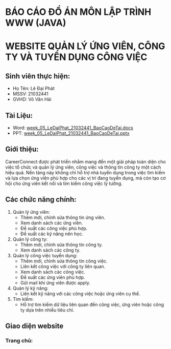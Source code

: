 # BÁO CÁO ĐỒ ÁN MÔN LẬP TRÌNH WWW (JAVA)
# WEBSITE QUẢN LÝ ỨNG VIÊN, CÔNG TY VÀ TUYỂN DỤNG CÔNG VIỆC
## Sinh viên thực hiện:
- Họ Tên: Lê Đại Phát
- MSSV: 21032441
- GVHD: Võ Văn Hải
## Tài Liệu:
- Word: [week_05_LeDaiPhat_21032441_BaoCaoDeTai.docs](https://github.com/ldp2003/WWW-Java-Lab05/blob/2964b3c8ade60b9e9487934d3bbc54dddd7411f5/Documents/week_05_LeDaiPhat_21032441_BaoCaoDeTai.docx)
- PPT: [week_05_LeDaiPhat_21032441_BaoCaoDeTai.pptx](https://github.com/ldp2003/WWW-Java-Lab05/blob/main/Documents/week_05_LeDaiPhat_21032441_BaoCaoDeTai.pptx)
## Giới thiệu: 
CareerConnect được phát triển nhằm mang đến một giải pháp toàn diện cho việc tổ chức và quản lý ứng viên, công việc và thông tin công ty một cách hiệu quả. Nền tảng này không chỉ hỗ trợ nhà tuyển dụng trong việc tìm kiếm và lựa chọn ứng viên phù hợp cho các vị trí đang tuyển dụng, mà còn tạo cơ hội cho ứng viên kết nối và tìm kiếm công việc lý tưởng.
## Các chức năng chính: 
1. Quản lý ứng viên:
   - Thêm mới, chỉnh sửa thông tin ứng viên.
   - Xem danh sách các ứng viên.
   - Đề xuất các công việc phù hợp.
   - Đề xuất các kỹ năng nên học.
2. Quản lý công ty:
   - Thêm mới, chỉnh sửa thông tin công ty.
   - Xem danh sách các công ty.
3. Quản lý công việc tuyển dụng:
   - Thêm mới, chỉnh sửa thông tin công việc.
   - Liên kết công việc với công ty liên quan.
   - Xem danh sách các công việc.
   - Đề xuất các ứng viên phù hợp.
   - Gửi mail khi ứng viên được apply.
4. Quản lý kỹ năng:
   - Liên kết kỹ năng với các công việc hoặc ứng viên cụ thể.
5. Tìm kiếm:
   - Hỗ trợ tìm kiếm dữ liệu liên quan đến công việc, ứng viên hoặc công ty dựa trên nhiều tiêu chí.
## Giao diện website
### Trang chủ:

